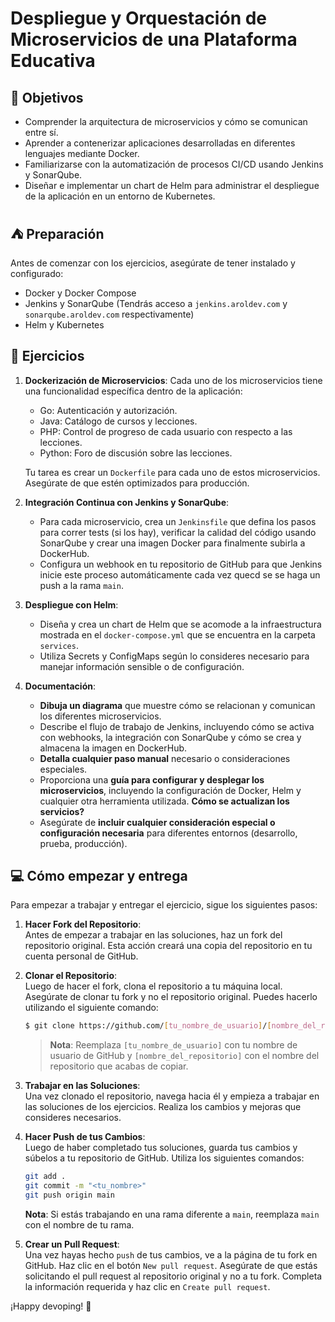 # Despliegue y Orquestación de Microservicios de una Plataforma Educativa

## 🎯 Objetivos

- Comprender la arquitectura de microservicios y cómo se comunican entre sí.
- Aprender a contenerizar aplicaciones desarrolladas en diferentes lenguajes mediante Docker.
- Familiarizarse con la automatización de procesos CI/CD usando Jenkins y SonarQube.
- Diseñar e implementar un chart de Helm para administrar el despliegue de la aplicación en un entorno de Kubernetes.

## ⛺️ Preparación

Antes de comenzar con los ejercicios, asegúrate de tener instalado y configurado:

- Docker y Docker Compose
- Jenkins y SonarQube (Tendrás acceso a `jenkins.aroldev.com` y `sonarqube.aroldev.com` respectivamente)
- Helm y Kubernetes

## 🥽 Ejercicios

1. **Dockerización de Microservicios**:
   Cada uno de los microservicios tiene una funcionalidad específica dentro de la aplicación:

   - Go: Autenticación y autorización.
   - Java: Catálogo de cursos y lecciones.
   - PHP: Control de progreso de cada usuario con respecto a las lecciones.
   - Python: Foro de discusión sobre las lecciones.

   Tu tarea es crear un `Dockerfile` para cada uno de estos microservicios. Asegúrate de que estén optimizados para producción.

2. **Integración Continua con Jenkins y SonarQube**:

   - Para cada microservicio, crea un `Jenkinsfile` que defina los pasos para correr tests (si los hay), verificar la calidad del código usando SonarQube y crear una imagen Docker para finalmente subirla a DockerHub.
   - Configura un webhook en tu repositorio de GitHub para que Jenkins inicie este proceso automáticamente cada vez quecd se se haga un push a la rama `main`.

3. **Despliegue con Helm**:

   - Diseña y crea un chart de Helm que se acomode a la infraestructura mostrada en el `docker-compose.yml` que se encuentra en la carpeta `services`.
   - Utiliza Secrets y ConfigMaps según lo consideres necesario para manejar información sensible o de configuración.

4. **Documentación**:

   - **Dibuja un diagrama** que muestre cómo se relacionan y comunican los diferentes microservicios.
   - Describe el flujo de trabajo de Jenkins, incluyendo cómo se activa con webhooks, la integración con SonarQube y cómo se crea y almacena la imagen en DockerHub.
   - **Detalla cualquier paso manual** necesario o consideraciones especiales.
   - Proporciona una **guía para configurar y desplegar los microservicios**, incluyendo la configuración de Docker, Helm y cualquier otra herramienta utilizada. **Cómo se actualizan los servicios?**
   - Asegúrate de **incluir cualquier consideración especial o configuración necesaria** para diferentes entornos (desarrollo, prueba, producción).

## 💻 Cómo empezar y entrega

Para empezar a trabajar y entregar el ejercicio, sigue los siguientes pasos:

1. **Hacer Fork del Repositorio**:  
   Antes de empezar a trabajar en las soluciones, haz un fork del repositorio original. Esta acción creará una copia del repositorio en tu cuenta personal de GitHub.

2. **Clonar el Repositorio**:  
   Luego de hacer el fork, clona el repositorio a tu máquina local. Asegúrate de clonar tu fork y no el repositorio original. Puedes hacerlo utilizando el siguiente comando:

   ```bash
   $ git clone https://github.com/[tu_nombre_de_usuario]/[nombre_del_repositorio].git
   ```

   > **Nota**: Reemplaza `[tu_nombre_de_usuario]` con tu nombre de usuario de GitHub y `[nombre_del_repositorio]` con el nombre del repositorio que acabas de copiar.

3. **Trabajar en las Soluciones**:  
   Una vez clonado el repositorio, navega hacia él y empieza a trabajar en las soluciones de los ejercicios. Realiza los cambios y mejoras que consideres necesarios.

4. **Hacer Push de tus Cambios**:  
   Luego de haber completado tus soluciones, guarda tus cambios y súbelos a tu repositorio de GitHub. Utiliza los siguientes comandos:

   ```bash
   git add .
   git commit -m "<tu_nombre>"
   git push origin main
   ```

   **Nota**: Si estás trabajando en una rama diferente a `main`, reemplaza `main` con el nombre de tu rama.

5. **Crear un Pull Request**:  
   Una vez hayas hecho `push` de tus cambios, ve a la página de tu fork en GitHub. Haz clic en el botón `New pull request`. Asegúrate de que estás solicitando el pull request al repositorio original y no a tu fork. Completa la información requerida y haz clic en `Create pull request`.

¡Happy devoping! 🚢
